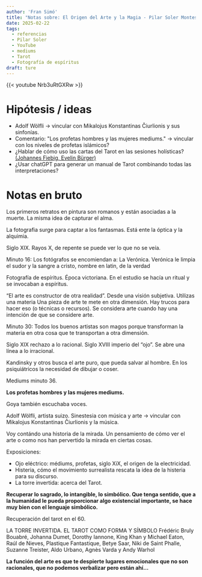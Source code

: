 ```yaml
---
author: 'Fran Simó'
title: "Notas sobre: El Origen del Arte y la Magia - Pilar Soler Montes | #60"
date: 2025-02-22
tags:
  - referencias
  - Pilar Soler
  - YouTube
  - mediums
  - Tarot
  - Fotografía de espíritus
draft: ture
---
```


{{< youtube Nrb3uRtGXRw >}}

# Hipótesis / ideas

- Adolf Wölfli -> vincular con Mikalojus Konstantinas Čiurlionis y sus sinfonías.
- Comentario: "Los profetas hombres y las mujeres mediums." -> vincular con los niveles de profetas islámicos?
- ¿Hablar de cómo uso las cartas del Tarot en las sesiones holísticas? [(Johannes Fiebig, Evelin Bürger)](https://amzn.to/4baHBcS)
- ¿Usar chatGPT para generar un manual de Tarot combinando todas las interpretaciones?


# Notas en bruto

Los primeros retratos en pintura son romanos y están asociadas a la muerte. La misma idea de capturar el alma.

La fotografia surge para captar a los fantasmas. Está ente la óptica y la alquimia.

Siglo XIX. Rayos X, de repente se puede ver lo que no se veía.

Minuto 16: Los fotógrafos se encomiendan a: La Verónica. Verónica le limpia el sudor y la sangre a cristo, nombre en latin, de la verdad 

Fotografía de espíritus. Época victoriana. En el estudio se hacía un ritual y se invocaban a espíritus.

“El arte es constructor de otra realidad”. Desde una visión subjetiva. Utilizas una materia 
Una pieza de arte te mete en otra dimensión. Hay trucos para hacer eso (o técnicas o recursos).
Se considera arte cuando hay una intención de que se considere arte.

Minuto 30: Todos los buenos artistas son magos porque transforman la materia en otra cosa que te transportan a otra dimensión.

Siglo XIX rechazo a lo racional. Siglo XVIII imperio del “ojo”. Se abre una línea a lo irracional.

Kandinsky y otros busca el arte puro, que pueda salvar al hombre. En los psiquiátricos la necesidad de dibujar o coser. 

Mediums minuto 36.

**Los profetas hombres y las mujeres mediums.**

Goya también escuchaba voces.

Adolf Wölfli, artista suizo.
Sinestesia con música y arte -> vincular con Mikalojus Konstantinas Čiurlionis y la música.

Voy contándo una historia de la mirada. Un pensamiento de cómo ver el arte o como nos han pervertido la mirada en ciertas cosas.

Exposiciones:
- Ojo eléctrico: médiums, profetas, siglo XiX, el origen de la electricidad.
- Histeria, cómo el movimiento surrealista rescata la idea de la histeria para su discurso.
- La torre invertida: acerca del Tarot.

**Recuperar lo sagrado, lo intangible, lo simbólico. Que tenga sentido, que a la humanidad le pueda proporcionar algo existencial importante, se hace muy bien con el lenguaje simbólico.**

Recuperación del tarot en el 60.

LA TORRE INVERTIDA.
EL TAROT COMO FORMA Y SÍMBOLO
Frédéric Bruly Bouabré, Johanna Dumet, Dorothy Iannone, King Khan y Michael Eaton, Raúl de Nieves, Plastique Fantastique, Betye Saar, Niki de Saint Phalle, Suzanne Treister, Aldo Urbano, Agnès Varda y Andy Warhol


**La función del arte es que te despierte lugares emocionales que no son racionales, que no podemos verbalizar pero están ahí…**

